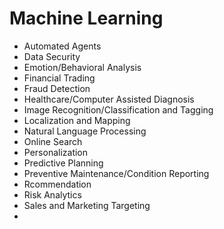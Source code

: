 # Machine Learning

- Automated Agents
- Data Security
- Emotion/Behavioral Analysis
- Financial Trading
- Fraud Detection
- Healthcare/Computer Assisted Diagnosis
- Image Recognition/Classification and Tagging
- Localization and Mapping
- Natural Language Processing
- Online Search
- Personalization
- Predictive Planning
- Preventive Maintenance/Condition Reporting
- Rcommendation
- Risk Analytics
- Sales and Marketing Targeting
- 